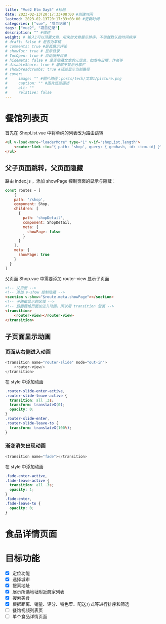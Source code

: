 ```yaml
---
title: "Vue2 Elm Day5" #标题
date: 2023-02-13T20:17:33+08:00 #创建时间
lastmod: 2023-02-13T20:17:33+08:00 #更新时间
categories: ["vue", "项目记录"]
tags: ["vue2", "项目记录"]
description: "" #描述
weight: # 输入1可以顶置文章，用来给文章展示排序，不填就默认按时间排序
# draft: false # 是否为草稿
# comments: true #是否展示评论
# showToc: true # 显示目录
# TocOpen: true # 自动展开目录
# hidemeta: false # 是否隐藏文章的元信息，如发布日期、作者等
# disableShare: true # 底部不显示分享栏
# showbreadcrumbs: true #顶部显示当前路径
# cover:
#     image: "" #图片路径：posts/tech/文章1/picture.png
#     caption: "" #图片底部描述
#     alt: ""
#     relative: false
---
```

# 餐馆列表页
首先在 ShopList.vue 中将单纯的列表改为路由跳转
```html
<ul v-load-more="loaderMore" type="1" v-if="shopList.length">
    <router-link :to="{ path: 'shop', query: { geohash, id: item.id} }" class="shop-info" v-for="item in shopList" :key="item.id"></router-link>
</ul>
```

## 父子页面跳转，父页面隐藏
路由 index.js ，添加 showPage 控制页面的显示与隐藏：
```js
const routes = [
    {
    path: '/shop',
    component: Shop,
    children: [
      {
        path: 'shopDetail',
        component: ShopDetail,
        meta: {
          showPage: false
        }
      }
    ],
    meta: {
      showPage: true
    }
  }
]
```

父页面 Shop.vue 中需要添加 router-view 显示子页面
```html
<!-- 父页面 -->
<!-- 添加 v-show 控制隐藏 -->
<section v-show="$route.meta.showPage"></section>
<!-- 子路由显示的区域 -->
<!-- 后面要给页面加进入动画，所以用 transition 包裹 -->
<transition>
    <router-view></router-view>
</transition>
```

## 子页面显示动画

### 页面从右侧进入动画
```js
<transition name="router-slide" mode="out-in">
    <router-view/>
</transition>
```
在 style 中添加动画
```css
.router-slide-enter-active,
.router-slide-leave-active {
  transition: all .3s;
  transform: translateX(0);
  opacity: 0;
}
.router-slide-enter,
.router-slide-leave-to {
  transform: translateX(100%); 
}
```

### 渐变消失出现动画
```js
<transition name="fade"></transition>
```
在 style 中添加动画
```css
.fade-enter-active,
.fade-leave-active {
  transition: all .3s;
  opacity: 1;
}
.fade-enter,
.fade-leave-to {
  opacity: 0;
}
```

# 食品详情页面

# 目标功能

- [x] 定位功能
- [x] 选择城市
- [x] 搜索地址
- [x] 展示所选地址附近商家列表
- [x] 搜索美食
- [x] 根据距离、销量、评分、特色菜、配送方式等进行排序和筛选
- [ ] 餐馆视频列表页
- [ ] 单个食品详情页面

<!-- - [ ] 购物车功能
- [ ] 店铺评价页面

- [ ] 商家详情页
- [ ] 登录、注册
- [ ] 修改密码
- [ ] 个人中心
- [ ] 发送短信、语音验证
- [ ] 下单功能
- [ ] 订单列表
- [ ] 订单详情
- [ ] 下载app
- [ ] 添加、删除、修改收货地址
- [ ] 账户信息
- [ ] 服务中心
- [ ] 红包
- [ ] 上传头像 -->